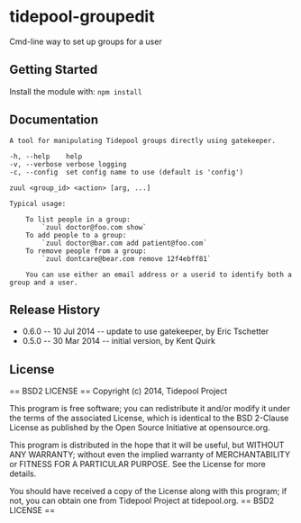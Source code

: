 # tidepool-groupedit

Cmd-line way to set up groups for a user

## Getting Started
Install the module with: `npm install`

## Documentation
    A tool for manipulating Tidepool groups directly using gatekeeper.

    -h, --help    help
    -v, --verbose verbose logging
    -c, --config  set config name to use (default is 'config')

    zuul <group_id> <action> [arg, ...]

    Typical usage:

        To list people in a group:
            `zuul doctor@foo.com show`
        To add people to a group:
            `zuul doctor@bar.com add patient@foo.com`
        To remove people from a group:
            `zuul dontcare@bear.com remove 12f4ebff81`

        You can use either an email address or a userid to identify both a group and a user.

## Release History

* 0.6.0 -- 10 Jul 2014 -- update to use gatekeeper, by Eric Tschetter
* 0.5.0 -- 30 Mar 2014 -- initial version, by Kent Quirk

## License
 == BSD2 LICENSE ==
 Copyright (c) 2014, Tidepool Project

 This program is free software; you can redistribute it and/or modify it under
 the terms of the associated License, which is identical to the BSD 2-Clause
 License as published by the Open Source Initiative at opensource.org.

 This program is distributed in the hope that it will be useful, but WITHOUT
 ANY WARRANTY; without even the implied warranty of MERCHANTABILITY or FITNESS
 FOR A PARTICULAR PURPOSE. See the License for more details.

 You should have received a copy of the License along with this program; if
 not, you can obtain one from Tidepool Project at tidepool.org.
 == BSD2 LICENSE ==


